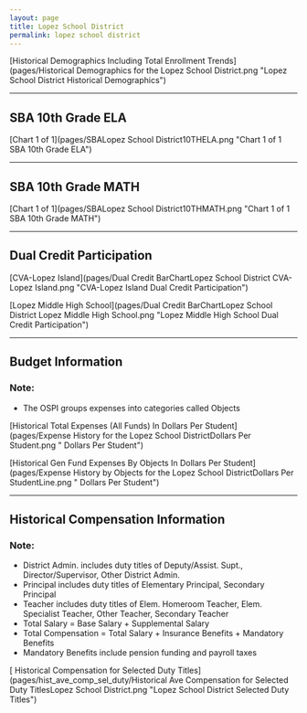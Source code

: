 ```yaml
---
layout: page
title: Lopez School District
permalink: lopez school district
---
```



[Historical Demographics Including Total Enrollment Trends](pages/Historical Demographics for the Lopez School District.png "Lopez School District Historical Demographics")

___

## SBA 10th Grade ELA

[Chart 1 of 1](pages/SBALopez School District10THELA.png "Chart 1 of 1 SBA 10th Grade ELA")


___

## SBA 10th Grade MATH

[Chart 1 of 1](pages/SBALopez School District10THMATH.png "Chart 1 of 1 SBA 10th Grade MATH")


___

## Dual Credit Participation

[CVA-Lopez Island](pages/Dual Credit BarChartLopez School District CVA-Lopez Island.png "CVA-Lopez Island Dual Credit Participation")

[Lopez Middle High School](pages/Dual Credit BarChartLopez School District Lopez Middle High School.png "Lopez Middle High School Dual Credit Participation")


___

## Budget Information
### Note:
- The OSPI groups expenses into categories called Objects

[Historical Total Expenses (All Funds) In Dollars Per Student](pages/Expense History for the Lopez School DistrictDollars Per Student.png " Dollars Per Student")

[Historical Gen Fund Expenses By Objects In Dollars Per Student](pages/Expense History by Objects for the Lopez School DistrictDollars Per StudentLine.png " Dollars Per Student")


___

## Historical Compensation Information
### Note:
- District Admin. includes duty titles of Deputy/Assist. Supt., Director/Supervisor, Other District Admin.
- Principal includes duty titles of Elementary Principal, Secondary Principal
- Teacher includes duty titles of Elem. Homeroom Teacher, Elem. Specialist Teacher, Other Teacher, Secondary Teacher
- Total Salary = Base Salary + Supplemental Salary
- Total Compensation = Total Salary + Insurance Benefits + Mandatory Benefits
- Mandatory Benefits include pension funding and payroll taxes

[ Historical Compensation for Selected Duty Titles](pages/hist_ave_comp_sel_duty/Historical Ave Compensation for Selected Duty TitlesLopez School District.png "Lopez School District Selected Duty Titles")

